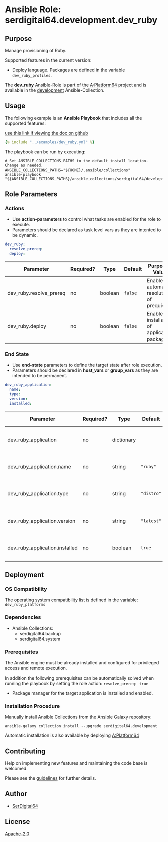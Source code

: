 # Ansible Role: serdigital64.development.dev_ruby

## Purpose

Manage provisioning of Ruby.

Supported features in the current version:

- Deploy language. Packages are defined in the variable `dev_ruby_profiles`.

The **dev_ruby** Ansible-Role is part of the [A:Platform64](https://github.com/aplatform64/aplatform64) project and is available in the [development](https://aplatform64.readthedocs.io/en/latest/collections/development) Ansible-Collection.

## Usage

The following example is an **Ansible Playbook** that includes all the supported features:

[use this link if viewing the doc on github](https://github.com/aplatform64/development/blob/main/playbooks/dev_ruby.yml)

```yaml
{% include "../examples/dev_ruby.yml" %}
```

The playbook can be run by executing:

```shell
# Set ANSIBLE_COLLECTIONS_PATHS to the default install location. Change as needed.
ANSIBLE_COLLECTIONS_PATHS="${HOME}/.ansible/collections"
ansible-playbook "${ANSIBLE_COLLECTIONS_PATHS}/ansible_collections/serdigital64/development/playbooks/dev_ruby.yml"
```

## Role Parameters

### Actions

- Use **action-parameters** to control what tasks are enabled for the role to execute.
- Parameters should be declared as task level vars as they are intented to be dynamic.

```yaml
dev_ruby:
  resolve_prereq:
  deploy:
```

| Parameter               | Required? | Type    | Default | Purpose / Value                            |
| ----------------------- | --------- | ------- | ------- | ------------------------------------------ |
| dev_ruby.resolve_prereq | no        | boolean | `false` | Enable automatic resolution of prequisites |
| dev_ruby.deploy         | no        | boolean | `false` | Enable installation of application package |

### End State

- Use **end-state** parameters to define the target state after role execution.
- Parameters should be declared in **host_vars** or **group_vars** as they are intended to be permanent.

```yaml
dev_ruby_application:
  name:
  type:
  version:
  installed:
```

| Parameter                      | Required? | Type       | Default    | Purpose / Value                    |
| ------------------------------ | --------- | ---------- | ---------- | ---------------------------------- |
| dev_ruby_application           | no        | dictionary |            | Set application package end state  |
| dev_ruby_application.name      | no        | string     | `"ruby"`   | Select application package name    |
| dev_ruby_application.type      | no        | string     | `"distro"` | Select application package type    |
| dev_ruby_application.version   | no        | string     | `"latest"` | Select application package version |
| dev_ruby_application.installed | no        | boolean    | `true`     | Set application package end state  |

## Deployment

### OS Compatibility

The operating system compatibility list is defined in the variable: `dev_ruby_platforms`

### Dependencies

- Ansible Collections:
  - serdigital64.backup
  - serdigital64.system

### Prerequisites

The Ansible engine must be already installed and configured for privileged access and remote execution.

In addition the following prerequisites can be automatically solved when running the playbook by setting the role action: `resolve_prereq: true`

- Package manager for the target application is installed and enabled.

### Installation Procedure

Manually install Ansible Collections from the Ansible Galaxy repository:

```shell
ansible-galaxy collection install --upgrade serdigital64.development
```

Automatic installation is also available by deploying [A:Platform64](https://aplatform64.readthedocs.io/en/latest/#deployment)

## Contributing

Help on implementing new features and maintaining the code base is welcomed.

Please see the [guidelines](https://aplatform64.readthedocs.io/en/latest/CONTRIBUTING.md) for further details.

## Author

- [SerDigital64](https://serdigital64.github.io/)

## License

[Apache-2.0](https://www.apache.org/licenses/LICENSE-2.0.txt)
